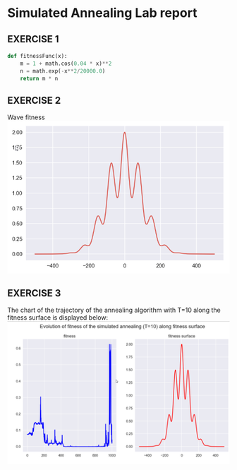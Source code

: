 # Simulated Annealing Lab report
## EXERCISE 1
```Python
def fitnessFunc(x):
    m = 1 + math.cos(0.04 * x)**2
    n = math.exp(-x**2/20000.0)
    return m * n 
```

## EXERCISE 2
Wave fitness
![Wave fitness](https://github.com/cjlise/DSTI-projects/blob/master/python_WaveFitness.png)


## EXERCISE 3
The chart of the trajectory of the annealing algorithm with T=10 along the fitness surface is displayed below:
![Annealing alogorithm](https://github.com/cjlise/DSTI-projects/blob/master/AnnealingT10.png)

